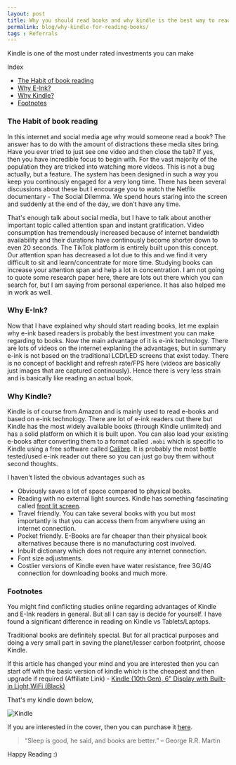 ```yaml
---
layout: post
title: Why you should read books and why kindle is the best way to read them
permalink: blog/why-kindle-for-reading-books/
tags : Referrals
---
```



Kindle is one of the most under rated investments you can make 


<i class="fa fa-list-ul fa-lg space-right"></i> Index

- [The Habit of book reading](#BookReading)
- [Why E-Ink?](#WhyEInk)
- [Why Kindle?](#WhyKindle)
- [Footnotes](#Footnotes)


<h3><b><a name = "BookReading" class="inter-header">The Habit of book reading</a></b></h3>

In this internet and social media age why would someone read a book? The answer has to do with the amount of distractions these media sites bring. Have you ever tried to just see one video and then close the tab? If yes, then you have incredible focus to begin with. For the vast majority of the population they are tricked into watching more videos. This is not a bug actually, but a feature. The system has been designed in such a way you keep you continously engaged for a very long time. There has been several discussions about these but I encourage you to watch the Netflix documentary - The Social Dilemma. We spend hours staring into the screen and suddenly at the end of the day, we don't have any time. 

That's enough talk about social media, but I have to talk about another important topic called attention span and instant gratification. Video consumption has tremendously increased because of internet bandwidth availability and their durations have continously become shorter down to even 20 seconds. The TikTok platform is entirely built upon this concept. Our attention span has decreased a lot due to this and we find it very difficult to sit and learn/concentrate for more time. Studying books can increase your attention span and help a lot in concentration. I am not going to quote some research paper here, there are lots out there which you can search for, but I am saying from personal experience. It has also helped me in work as well. 

<h3><b><a name = "WhyEInk" class="inter-header">Why E-Ink?</a></b></h3>

Now that I have explained why should start reading books, let me explain why e-ink based readers is probably the best investment you can make regarding to books. Now the main advantage of it is e-ink technology. There are lots of videos on the internet explaning the advantages, but in summary e-ink is not based on the traditional LCD/LED screens that exist today. There is no concept of backlight and refresh rate/FPS here (videos are basically just images that are captured continously). Hence there is very less strain and is basically like reading an actual book. 

<h3><b><a name = "WhyKindle" class="inter-header">Why Kindle?</a></b></h3>

Kindle is of course from Amazon and is mainly used to read e-books and based on e-ink technology. There are lot of e-ink readers out there but Kindle has the most widely available books (through Kindle unlimited) and has a solid platform on which it is built upon. You can also load your existing e-books after converting them to a format called `.mobi` which is specific to Kindle using a free software called [Calibre](https://calibre-ebook.com/). It is probably the most battle tested/used e-ink reader out there so you can just go buy them without second thoughts.

I haven't listed the obvious advantages such as

- Obviously saves a lot of space compared to physical books.
- Reading with no external light sources. Kindle has something fascinating called [front lit screen](https://computer.howstuffworks.com/tablets/kindle-paperwhite2.htm).
- Travel friendly. You can take several books with you but most importantly is that you can access them from anywhere
  using an internet connection.
- Pocket friendly. E-Books are far cheaper than their physical book alternatives because there is no manufacturing cost involved.
- Inbuilt dictionary which does not require any internet connection.
- Font size adjustments. 
- Costlier versions of Kindle even have water resistance, free 3G/4G connection for downloading books and much more. 

<h3><b><a name = "Footnotes" class="inter-header">Footnotes</a></b></h3>

You might find conflicting studies online regarding advantages of Kindle and E-Ink readers in general. But all I can say is decide for yourself. I have found a significant difference in reading on Kindle vs Tablets/Laptops.

Traditional books are definitely special. But for all practical purposes and doing a very small part in saving the planet/lesser carbon footprint, choose Kindle.

If this article has changed your mind and you are interested then you can start off with the basic version of kindle which is the cheapest and then upgrade if required (Affiliate Link) - [Kindle (10th Gen), 6" Display with Built-in Light,WiFi (Black)](https://amzn.to/3pUnx6S)

That's my kindle down below, 

![Kindle](/public/images/kindle.jpg)

If you are interested in the cover, then you can purchase it [here](https://amzn.to/33KPDYM).

> “Sleep is good, he said, and books are better.” – George R.R. Martin

Happy Reading :)